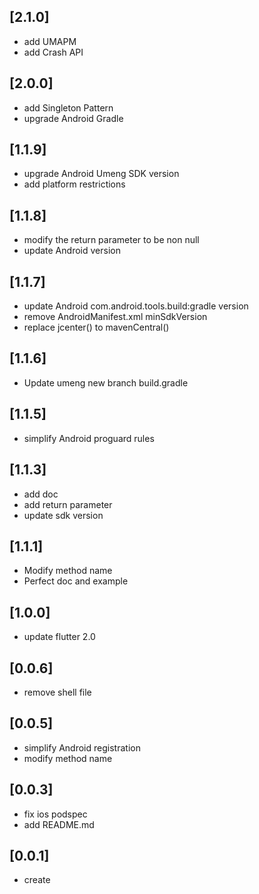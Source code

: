 ## [2.1.0]
 * add UMAPM
 * add Crash API
## [2.0.0]
 * add Singleton Pattern
 * upgrade Android Gradle
## [1.1.9]
 * upgrade Android Umeng SDK version
 * add platform restrictions
## [1.1.8]
 * modify the return parameter to be non null
 * update Android version
## [1.1.7]
 * update Android com.android.tools.build:gradle version
 * remove AndroidManifest.xml minSdkVersion
 * replace jcenter() to mavenCentral()
## [1.1.6]
 * Update umeng new branch build.gradle
## [1.1.5]
 * simplify Android proguard rules
## [1.1.3]
 * add doc 
 * add return parameter
 * update sdk version
## [1.1.1]
 * Modify method name
 * Perfect doc and example
## [1.0.0]
 * update flutter 2.0
## [0.0.6]
 * remove shell file
## [0.0.5]
 * simplify Android registration
 * modify method name
## [0.0.3]
 * fix ios podspec
 * add README.md
## [0.0.1]
 * create